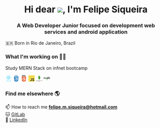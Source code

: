 <h1 align="center">Hi dear <img src="https://raw.githubusercontent.com/kaueMarques/kaueMarques/master/hi.gif" width="30px">, I'm Felipe Siqueira</h1>
<h3 align="center">A Web Developer Junior focused on development web services and android application</h3>

🇧🇷 Born in Rio de Janeiro, Brazil <br>

### What I'm working on 👨‍💻

Study MERN Stack on infnet bootcamp <br>

<p align="left">
<img src="https://raw.githubusercontent.com/devicons/devicon/master/icons/react/react-original-wordmark.svg" alt="react" width="20" height="20"/>
<img src="https://raw.githubusercontent.com/devicons/devicon/master/icons/css3/css3-plain-wordmark.svg" alt="css3"  width="20" height="20"/>
<img src="https://raw.githubusercontent.com/devicons/devicon/master/icons/html5/html5-original-wordmark.svg" alt="html5"  width="20" height="20"/>
<img src="https://raw.githubusercontent.com/devicons/devicon/master/icons/javascript/javascript-original.svg" alt="javascript" width="20" height="20"/>
<img src="https://raw.githubusercontent.com/devicons/devicon/master/icons/mongodb/mongodb-original-wordmark.svg" alt"mongodb" width="20" height="20"/>
<img src="https://raw.githubusercontent.com/devicons/devicon/master/icons/nodejs/nodejs-original-wordmark.svg" alt="nodejs" width="20" height="20"/></p>

### Find me elsewhere 🌎

📫 How to reach me **felipe.m.siqueira@hotmail.com**<br>
:cat: [GitLab](https://gitlab.com/fsiq) <br>
💼 [LinkedIn](https://www.linkedin.com/in/felipe-siqueira-43b3291b6/) <br>


